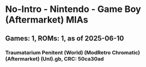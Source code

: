 # No-Intro - Nintendo - Game Boy (Aftermarket) MIAs
## Games: 1, ROMs: 1, as of 2025-06-10

### Traumatarium Penitent (World) (ModRetro Chromatic) (Aftermarket) (Unl).gb, CRC: 50ca30ad
